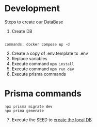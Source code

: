 # Development

Steps to create our DataBase

1. Create DB

```

commands: docker compose up -d
```

2. Create a copy of .env.template to .env
3. Replace variables
4. Execute command `npm install`
5. Execute command `npm run dev`
6. Execute prisma commands

# Prisma commands

```
npx prisma migrate dev
npx prima generate

```

7. Execute the SEED to [create the local DB](http://localhost:3000/api/seeds)
